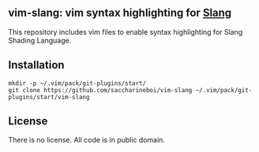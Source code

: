 ## vim-slang: vim syntax highlighting for [Slang](https://github.com/shader-slang/slang)

This repository includes vim files to enable syntax highlighting for Slang Shading Language.

## Installation
```
mkdir -p ~/.vim/pack/git-plugins/start/
git clone https://github.com/saccharineboi/vim-slang ~/.vim/pack/git-plugins/start/vim-slang
```

## License
There is no license. All code is in public domain.
